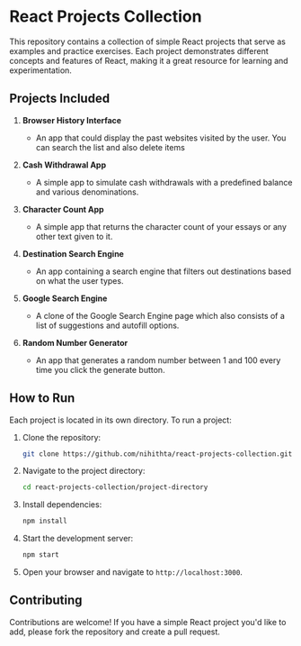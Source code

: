 # React Projects Collection

This repository contains a collection of simple React projects that serve as examples and practice exercises. Each project demonstrates different concepts and features of React, making it a great resource for learning and experimentation.

## Projects Included

1. **Browser History Interface**
   - An app that could display the past websites visited by the user. You can search the list and also delete items

2. **Cash Withdrawal App**
   - A simple app to simulate cash withdrawals with a predefined balance and various denominations.

3. **Character Count App**
   - A simple app that returns the character count of your essays or any other text given to it.

4. **Destination Search Engine**
   - An app containing a search engine that filters out destinations based on what the user types.
  
5. **Google Search Engine**
   - A clone of the Google Search Engine page which also consists of a list of suggestions and autofill options.
     
6. **Random Number Generator**
   - An app that generates a random number between 1 and 100 every time you click the generate button.


## How to Run

Each project is located in its own directory. To run a project:

1. Clone the repository:
   ```bash
   git clone https://github.com/nihithta/react-projects-collection.git

2. Navigate to the project directory:
   ```bash
   cd react-projects-collection/project-directory
   ```

3. Install dependencies:
   ```bash
   npm install
   ```

4. Start the development server:
   ```bash
   npm start
   ```

5. Open your browser and navigate to `http://localhost:3000`.

## Contributing

Contributions are welcome! If you have a simple React project you'd like to add, please fork the repository and create a pull request.
